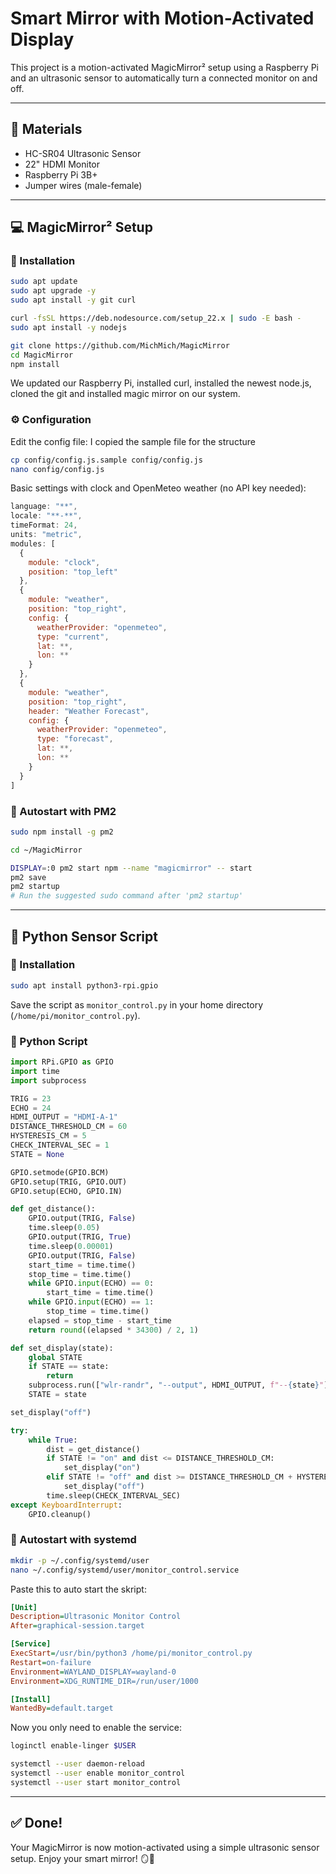 # Smart Mirror with Motion-Activated Display

This project is a motion-activated MagicMirror² setup using a Raspberry Pi and an ultrasonic sensor to automatically turn a connected monitor on and off.

---

## 🧰 Materials

- HC-SR04 Ultrasonic Sensor
- 22" HDMI Monitor
- Raspberry Pi 3B+
- Jumper wires (male-female)

---

## 💻 MagicMirror² Setup

### 🔧 Installation

```bash
sudo apt update 
sudo apt upgrade -y
sudo apt install -y git curl

curl -fsSL https://deb.nodesource.com/setup_22.x | sudo -E bash -
sudo apt install -y nodejs

git clone https://github.com/MichMich/MagicMirror
cd MagicMirror
npm install
```

We updated our Raspberry Pi, installed curl, installed the newest node.js, cloned the git and installed magic mirror on our system.

### ⚙️ Configuration

Edit the config file:
I copied the sample file for the structure

```bash
cp config/config.js.sample config/config.js
nano config/config.js
```

Basic settings with clock and OpenMeteo weather (no API key needed):

```js
language: "**",
locale: "**-**",
timeFormat: 24,
units: "metric",
modules: [
  {
    module: "clock",
    position: "top_left"
  },
  {
    module: "weather",
    position: "top_right",
    config: {
      weatherProvider: "openmeteo",
      type: "current",
      lat: **,
      lon: **
    }
  },
  {
    module: "weather",
    position: "top_right",
    header: "Weather Forecast",
    config: {
      weatherProvider: "openmeteo",
      type: "forecast",
      lat: **,
      lon: **
    }
  }
]
```

### 🔁 Autostart with PM2

```bash
sudo npm install -g pm2

cd ~/MagicMirror

DISPLAY=:0 pm2 start npm --name "magicmirror" -- start
pm2 save
pm2 startup
# Run the suggested sudo command after 'pm2 startup'
```

---

## 🐍 Python Sensor Script

### 🔧 Installation

```bash
sudo apt install python3-rpi.gpio
```

Save the script as `monitor_control.py` in your home directory (`/home/pi/monitor_control.py`).

### 📜 Python Script

```python
import RPi.GPIO as GPIO
import time
import subprocess

TRIG = 23
ECHO = 24
HDMI_OUTPUT = "HDMI-A-1"
DISTANCE_THRESHOLD_CM = 60
HYSTERESIS_CM = 5
CHECK_INTERVAL_SEC = 1
STATE = None

GPIO.setmode(GPIO.BCM)
GPIO.setup(TRIG, GPIO.OUT)
GPIO.setup(ECHO, GPIO.IN)

def get_distance():
    GPIO.output(TRIG, False)
    time.sleep(0.05)
    GPIO.output(TRIG, True)
    time.sleep(0.00001)
    GPIO.output(TRIG, False)
    start_time = time.time()
    stop_time = time.time()
    while GPIO.input(ECHO) == 0:
        start_time = time.time()
    while GPIO.input(ECHO) == 1:
        stop_time = time.time()
    elapsed = stop_time - start_time
    return round((elapsed * 34300) / 2, 1)

def set_display(state):
    global STATE
    if STATE == state:
        return
    subprocess.run(["wlr-randr", "--output", HDMI_OUTPUT, f"--{state}"])
    STATE = state

set_display("off")

try:
    while True:
        dist = get_distance()
        if STATE != "on" and dist <= DISTANCE_THRESHOLD_CM:
            set_display("on")
        elif STATE != "off" and dist >= DISTANCE_THRESHOLD_CM + HYSTERESIS_CM:
            set_display("off")
        time.sleep(CHECK_INTERVAL_SEC)
except KeyboardInterrupt:
    GPIO.cleanup()
```

### 🔁 Autostart with systemd

```bash
mkdir -p ~/.config/systemd/user
nano ~/.config/systemd/user/monitor_control.service
```

Paste this to auto start the skript:

```ini
[Unit]
Description=Ultrasonic Monitor Control
After=graphical-session.target

[Service]
ExecStart=/usr/bin/python3 /home/pi/monitor_control.py
Restart=on-failure
Environment=WAYLAND_DISPLAY=wayland-0
Environment=XDG_RUNTIME_DIR=/run/user/1000

[Install]
WantedBy=default.target
```

Now you only need to enable the service:

```bash
loginctl enable-linger $USER

systemctl --user daemon-reload
systemctl --user enable monitor_control
systemctl --user start monitor_control
```

---

## ✅ Done!

Your MagicMirror is now motion-activated using a simple ultrasonic sensor setup. Enjoy your smart mirror! 🪞🚀